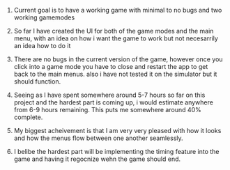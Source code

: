 1. Current goal is to have a working game with minimal to no bugs and two working gamemodes

2.  So far I have created the UI for both of the game modes and the main menu, with an idea on how i want the game to work but not necesarrily an idea how to do it

3. There are no bugs in the current version of the game, however once you click into a game mode you have to close and restart the app to get back to the main menus. also i have not tested it on the simulator but it should function.

4. Seeing as I have spent somewhere around 5-7 hours so far on this project and the hardest part is coming up, i would estimate anywhere from 6-9 hours remaining. This puts me somewhere around 40% complete.

5. My biggest acheivement is that I am very very pleased with how it looks and how the menus flow between one another seamlessly.

6. I belibe the hardest part will be implementing the timing feature into the game and having it regocnize wehn the game should end.
